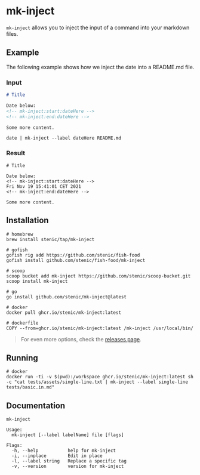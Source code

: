 # mk-inject

`mk-inject` allows you to inject the input of a command into your markdown files.

## Example

The following example shows how we inject the date into a README.md file.

### Input

```markdown
# Title

Date below:
<!-- mk-inject:start:dateHere -->
<!-- mk-inject:end:dateHere -->

Some more content.
```

```shell
date | mk-inject --label dateHere README.md
```

### Result

```
# Title

Date below:
<!-- mk-inject:start:dateHere -->
Fri Nov 19 15:41:01 CET 2021
<!-- mk-inject:end:dateHere -->

Some more content.
```


## Installation

```shell
# homebrew
brew install stenic/tap/mk-inject

# gofish
gofish rig add https://github.com/stenic/fish-food
gofish install github.com/stenic/fish-food/mk-inject

# scoop
scoop bucket add mk-inject https://github.com/stenic/scoop-bucket.git
scoop install mk-inject

# go
go install github.com/stenic/mk-inject@latest

# docker 
docker pull ghcr.io/stenic/mk-inject:latest

# dockerfile
COPY --from=ghcr.io/stenic/mk-inject:latest /mk-inject /usr/local/bin/
```

> For even more options, check the [releases page](https://github.com/stenic/mk-inject/releases).


## Running

```shell
# docker
docker run -ti -v $(pwd):/workspace ghcr.io/stenic/mk-inject:latest sh -c "cat tests/assets/single-line.txt | mk-inject --label single-line tests/basic.in.md"
```

## Documentation

<!-- mk-inject:start:help prefix="```shell" suffix="```" -->
```shell
mk-inject

Usage:
  mk-inject [--label labelName] file [flags]

Flags:
  -h, --help           help for mk-inject
  -i, --inplace        Edit in place
  -l, --label string   Replace a specific tag
  -v, --version        version for mk-inject
```
<!-- mk-inject:end:help -->
